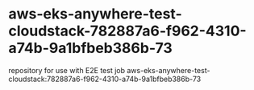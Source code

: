 # aws-eks-anywhere-test-cloudstack-782887a6-f962-4310-a74b-9a1bfbeb386b-73
repository for use with E2E test job aws-eks-anywhere-test-cloudstack:782887a6-f962-4310-a74b-9a1bfbeb386b-73
